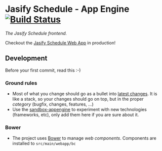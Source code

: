# Jasify Schedule - App Engine [![Build Status](https://travis-ci.org/krico/jas.svg?branch=master)](https://travis-ci.org/krico/jas)

*The Jasify Schedule frontend.*

Checkout the [Jasify Schedule Web App](http://jasify-schedule.appspot.com/) in production!

## Development

Before your first commit, read this :-)

### Ground rules

 - Most of what you change should go as a bullet into [latest changes](CHANGELOG.md).  It is like a stack,
 so your changes should go on top, but in the proper *category* (bugfix, changes, features, ...)
 - Use the [sandbox-appengine](../../sandbox/sandbox-appengine/) to experiment with new technologies (frameworks, etc),
 only add them here if you are sure about it.

### Bower

 - The project uses [Bower](http://bower.io) to manage *web components*.  Components are installed to `src/main/webapp/bc`
